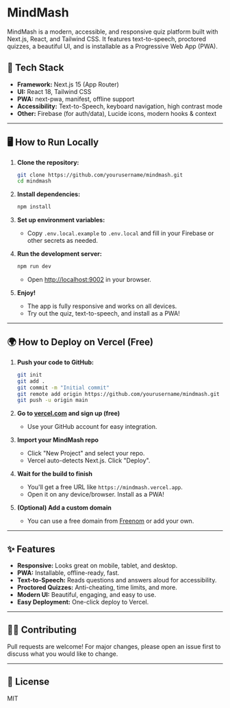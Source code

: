 # MindMash

MindMash is a modern, accessible, and responsive quiz platform built with Next.js, React, and Tailwind CSS. It features text-to-speech, proctored quizzes, a beautiful UI, and is installable as a Progressive Web App (PWA).

## 🚀 Tech Stack
- **Framework:** Next.js 15 (App Router)
- **UI:** React 18, Tailwind CSS
- **PWA:** next-pwa, manifest, offline support
- **Accessibility:** Text-to-Speech, keyboard navigation, high contrast mode
- **Other:** Firebase (for auth/data), Lucide icons, modern hooks & context

---

## 🖥️ How to Run Locally

1. **Clone the repository:**
   ```sh
   git clone https://github.com/yourusername/mindmash.git
   cd mindmash
   ```

2. **Install dependencies:**
   ```sh
   npm install
   ```

3. **Set up environment variables:**
   - Copy `.env.local.example` to `.env.local` and fill in your Firebase or other secrets as needed.

4. **Run the development server:**
   ```sh
   npm run dev
   ```
   - Open [http://localhost:9002](http://localhost:9002) in your browser.

5. **Enjoy!**
   - The app is fully responsive and works on all devices.
   - Try out the quiz, text-to-speech, and install as a PWA!

---

## 🌍 How to Deploy on Vercel (Free)

1. **Push your code to GitHub:**
   ```sh
   git init
   git add .
   git commit -m "Initial commit"
   git remote add origin https://github.com/yourusername/mindmash.git
   git push -u origin main
   ```

2. **Go to [vercel.com](https://vercel.com/) and sign up (free)**
   - Use your GitHub account for easy integration.

3. **Import your MindMash repo**
   - Click "New Project" and select your repo.
   - Vercel auto-detects Next.js. Click "Deploy".

4. **Wait for the build to finish**
   - You'll get a free URL like `https://mindmash.vercel.app`.
   - Open it on any device/browser. Install as a PWA!

5. **(Optional) Add a custom domain**
   - You can use a free domain from [Freenom](https://www.freenom.com/) or add your own.

---

## ✨ Features
- **Responsive:** Looks great on mobile, tablet, and desktop.
- **PWA:** Installable, offline-ready, fast.
- **Text-to-Speech:** Reads questions and answers aloud for accessibility.
- **Proctored Quizzes:** Anti-cheating, time limits, and more.
- **Modern UI:** Beautiful, engaging, and easy to use.
- **Easy Deployment:** One-click deploy to Vercel.

---

## 🧑‍💻 Contributing
Pull requests are welcome! For major changes, please open an issue first to discuss what you would like to change.

---

## 📜 License
MIT

